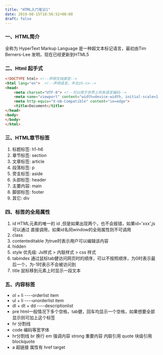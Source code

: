 ```yaml
---
title: "HTML入门笔记1"
date: 2019-08-15T18:56:52+08:00
draft: false
---
```



### 一、HTML简介
全称为 HyperText Markup Language 是一种超文本标记语言，最初由Tim Berners-Lee 发明，现在已经更新到HTML5
### 二、Html 起手式
``` html
<!DOCTYPE html> <!--声明文档类型-->
<html lang="en">  <!--声明语言，中文zh-cn-->
<head>
    <meta charset="UTF-8"> <!--可以用于世界上所有语言编码-->
    <meta name="viewport" content="width=device-width, initial-scale=1.0">
    <meta http-equiv="X-UA-Compatible" content="ie=edge">
    <title>Document</title>
</head>
<body>
</body>
</html>
```
### 三、HTML章节标签
1. 标题标签: h1-h6 
2. 章节标签: section 
3. 文章标签: article
4. 段落标签: p 
5. 旁支标签: aside
6. 头部标签: header
7. 主要内容: main
8. 脚部标签: footer
9. 其它: div


### 四、标签的全局属性
1. id HTML元素的唯一的 id ,但是如果出现两个，也不会报错，如果id='xxx',js可以通过 直接调用，如果id名同window的全局属性则不可调用
2. class 
3. contenteditable 为true时表示用户可以编辑该内容
4. hidden
5. style 优先级: Js样式 > 内联样式 > css 样式
6. tabindex  通过鼠标tab健访问网页时的顺序，可以不按照顺序，为0时表示最后一个，为-1时表示不会被访问到
7. title 鼠标移到元素上时显示一段文本


### 五、内容标签
* ol + li ----orderlist item
* ul + li ----unorderlist item
* dl + dt + dd ----descriptionlist 
* pre html一般情况下多个空格，tab健，回车均显示一个空格，如果想要全部显示则可加上这个标签
* hr 分割线
* code 编码等宽字体
* hr分割线 br 换行  em 强调内容 strong 重要内容  内联引用 quote 块级引用blockquote
* a 超链接 属性有 href target 

